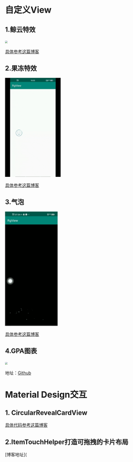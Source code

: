 # 自定义View

## 1.鲸云特效

<img src="https://raw.githubusercontent.com/roger1245/ImgBed/master/img/1.gif" style="zoom:50%;" />

[具体参考这篇博客](https://juejin.im/post/5d033e46e51d4550723b13e6) 

## 2.果冻特效

<img src="https://raw.githubusercontent.com/roger1245/ImgBed/master/img/2.gif" style="zoom:50%;" />

[具体参考这篇博客](https://juejin.im/post/5d0c8c46f265da1ba84a9857) 

## 3.气泡

<img src="https://raw.githubusercontent.com/roger1245/ImgBed/master/img/bubble.gif" style="zoom:50%;" />

[具体参考这篇博客](https://juejin.im/post/5d534f83f265da03925a3c36) 

## 4.GPA图表

<img src="https://raw.githubusercontent.com/roger1245/ImgBed/master/img/3-25-(1).gif" style="zoom:50%;" />



地址：[Github](https://github.com/roger1245/RgView/blob/master/app/src/main/java/com/rg/rgview/selfView/gpa/GPAGraph.kt)

# Material Design交互


## 1. CircularRevealCardView

[具体代码参考这篇博客](https://roger1245.github.io/2019/11/03/FAB%E9%85%8D%E5%90%88CircularRevealCardView/)

## 2.ItemTouchHelper打造可拖拽的卡片布局

[博客地址](
